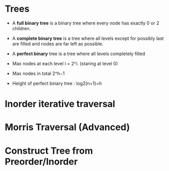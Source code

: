 # Trees

* A **full binary tree** is a binary tree where every node has exactly 0 or 2 children.
* A **complete binary tree** is a tree where all levels except for possibly last are filled and nodes are far left as possible.
* A **perfect binary** tree is a tree where all levels completely filled

* Max nodes at each level i = 2^i. (staring at level 0)

* Max nodes in total 2^h−1

* Height of perfect binary tree : log2​(n+1)=h

# Inorder iterative traversal

# Morris Traversal (Advanced)



# Construct Tree from Preorder/Inorder

